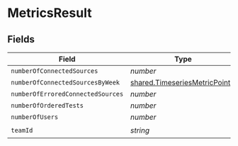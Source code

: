 # MetricsResult


## Fields

| Field                                                                                 | Type                                                                                  | Required                                                                              | Description                                                                           |
| ------------------------------------------------------------------------------------- | ------------------------------------------------------------------------------------- | ------------------------------------------------------------------------------------- | ------------------------------------------------------------------------------------- |
| `numberOfConnectedSources`                                                            | *number*                                                                              | :heavy_minus_sign:                                                                    | N/A                                                                                   |
| `numberOfConnectedSourcesByWeek`                                                      | [shared.TimeseriesMetricPoint](../../../sdk/models/shared/timeseriesmetricpoint.md)[] | :heavy_minus_sign:                                                                    | N/A                                                                                   |
| `numberOfErroredConnectedSources`                                                     | *number*                                                                              | :heavy_minus_sign:                                                                    | N/A                                                                                   |
| `numberOfOrderedTests`                                                                | *number*                                                                              | :heavy_minus_sign:                                                                    | N/A                                                                                   |
| `numberOfUsers`                                                                       | *number*                                                                              | :heavy_minus_sign:                                                                    | N/A                                                                                   |
| `teamId`                                                                              | *string*                                                                              | :heavy_check_mark:                                                                    | N/A                                                                                   |